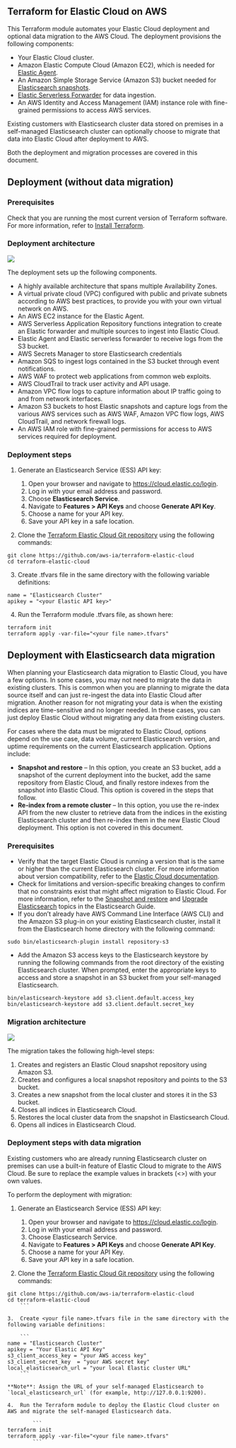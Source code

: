 ## Terraform for Elastic Cloud on AWS
This Terraform module automates your Elastic Cloud deployment and optional data migration to the AWS Cloud. The deployment provisions the following components:

- Your Elastic Cloud cluster.
- Amazon Elastic Compute Cloud (Amazon EC2), which is needed for [Elastic Agent](https://www.elastic.co/elastic-agent).
- An Amazon Simple Storage Service (Amazon S3) bucket needed for [Elasticsearch snapshots](https://www.elastic.co/guide/en/elasticsearch/reference/current/snapshot-restore.html).
- [Elastic Serverless Forwarder](https://serverlessrepo.aws.amazon.com/applications/eu-central-1/267093732750/elastic-serverless-forwarder) for data ingestion.
- An AWS Identity and Access Management (IAM) instance role with fine-grained permissions to access AWS services.

Existing customers with Elasticsearch cluster data stored on premises in a self-managed Elasticsearch cluster can optionally choose to migrate that data into Elastic Cloud after deployment to AWS. 

Both the deployment and migration processes are covered in this document. 

## Deployment (without data migration)

### Prerequisites
Check that you are running the most current version of Terraform software. For more information, refer to [Install Terraform](https://learn.hashicorp.com/tutorials/terraform/install-cli).

### Deployment architecture
![](docs/images/elastic-architecture-diagram.png)

The deployment sets up the following components.
- A highly available architecture that spans multiple Availability Zones.
- A virtual private cloud (VPC) configured with public and private subnets according to AWS best practices, to provide you with your own virtual network on AWS.
- An AWS EC2 instance for the Elastic Agent.
- AWS Serverless Application Repository functions integration to create an Elastic forwarder and multiple sources to ingest into Elastic Cloud. 
- Elastic Agent and Elastic serverless forwarder to receive logs from the S3 bucket.
- AWS Secrets Manager to store Elasticsearch credentials
- Amazon SQS to ingest logs contained in the S3 bucket through event notifications.
- AWS WAF to protect web applications from common web exploits.
- AWS CloudTrail to track user activity and API usage.
- Amazon VPC flow logs to capture information about IP traffic going to and from network interfaces.
- Amazon S3 buckets to host Elastic snapshots and capture logs from the various AWS services such as AWS WAF, Amazon VPC flow logs, AWS CloudTrail, and network firewall logs.
- An AWS IAM role with fine-grained permissions for access to AWS services required for deployment.

### Deployment steps 
1.	Generate an Elasticsearch Service (ESS) API key:

	1.	Open your browser and navigate to https://cloud.elastic.co/login.
	2.	Log in with your email address and password.
	3.	Choose **Elasticsearch Service**.
	4.	Navigate to **Features > API Keys** and choose **Generate API Key**.
	5.	Choose a name for your API key.
	6.	Save your API key in a safe location.

2.	Clone the [Terraform Elastic Cloud Git repository](https://github.com/aws-ia/terraform-elastic-cloud) using the following commands:

```
git clone https://github.com/aws-ia/terraform-elastic-cloud  
cd terraform-elastic-cloud
```

3.	Create <your file name>.tfvars file in the same directory with the following variable definitions:
  ```
name = "Elasticsearch Cluster"
apikey = "<your Elastic API key>"
  ```
	
4.	Run the Terraform module <your file name>.tfvars file, as shown here:
 ```
terraform init
terraform apply -var-file="<your file name>.tfvars"
 ```
## Deployment with Elasticsearch data migration

When planning your Elasticsearch data migration to Elastic Cloud, you have a few options. In some cases, you may not need to migrate the data in existing clusters. This is common when you are planning to migrate the data source itself and can just re-ingest the data into Elastic Cloud after migration. Another reason for not migrating your data is when the existing indices are time-sensitive and no longer needed. In these cases, you can just deploy Elastic Cloud without migrating any data from existing clusters.

For cases where the data must be migrated to Elastic Cloud, options depend on the use case, data volume, current Elasticsearch version, and uptime requirements on the current Elasticsearch application. Options include: 
- **Snapshot and restore** – In this option, you create an S3 bucket, add a snapshot of the current deployment into the bucket, add the same repository from Elastic Cloud, and finally restore indexes from the snapshot into Elastic Cloud. This option is covered in the steps that follow. 
- **Re-index from a remote cluster** – In this option, you use the re-index API from the new cluster to retrieve data from the indices in the existing Elasticsearch cluster and then re-index them in the new Elastic Cloud deployment. This option is not covered in this document. 
	
### Prerequisites

- Verify that the target Elastic Cloud is running a version that is the same or higher than the current Elasticsearch cluster. For more information about version compatibility, refer to the [Elastic Cloud documentation](https://www.elastic.co/guide/en/elasticsearch/reference/8.0/snapshot-restore.html#snapshot-restore-version-compatibility).
- Check for limitations and version-specific breaking changes to confirm that no constraints exist that might affect migration to Elastic Cloud. For more information, refer to the [Snapshot and restore](https://www.elastic.co/guide/en/elasticsearch/reference/current/snapshot-restore.html) and [Upgrade Elasticsearch](https://www.elastic.co/guide/en/elasticsearch/reference/current/setup-upgrade.html) topics in the Elasticsearch Guide. 
- If you don’t already have AWS Command Line Interface (AWS CLI) and the Amazon S3 plug-in on your existing Elasticsearch cluster, install it from the Elasticsearch home directory with the following command: 
	
 ```
sudo bin/elasticsearch-plugin install repository-s3
 ```
- Add the Amazon S3 access keys to the Elasticsearch keystore by running the following commands from the root directory of the existing Elasticsearch cluster. When prompted, enter the appropriate keys to access and store a snapshot in an S3 bucket from your self-managed Elasticsearch. 
	
 ```
bin/elasticsearch-keystore add s3.client.default.access_key
bin/elasticsearch-keystore add s3.client.default.secret_key 
 ```
### Migration architecture
![](docs/images/elastic-migration-diagram.png)
	
The migration takes the following high-level steps: 
1.	Creates and registers an Elastic Cloud snapshot repository using Amazon S3.
2.	Creates and configures a local snapshot repository and points to the S3 bucket.
3.	Creates a new snapshot from the local cluster and stores it in the S3 bucket.
4.	Closes all indices in Elasticsearch Cloud.
5.	Restores the local cluster data from the snapshot in Elasticsearch Cloud.
6.	Opens all indices in Elasticsearch Cloud.

### Deployment steps with data migration
	
Existing customers who are already running Elasticsearch cluster on premises can use a built-in feature of Elastic Cloud to migrate to the AWS Cloud. Be sure to replace the example values in brackets (<>) with your own values.

To perform the deployment with migration:
1.	Generate an Elasticsearch Service (ESS) API key:

	1.	Open your browser and navigate to https://cloud.elastic.co/login.
	2.	Log in with your email address and password.
	3.	Choose Elasticsearch Service.
	4.	Navigate to **Features > API Keys** and choose **Generate API Key**.
	5.	Choose a name for your API Key.
	6.	Save your API key in a safe location.

2.	Clone the [Terraform Elastic Cloud Git repository](https://github.com/aws-ia/terraform-elastic-cloud) using the following commands:

```
git clone https://github.com/aws-ia/terraform-elastic-cloud  
cd terraform-elastic-cloud 
	```

3.	Create <your file name>.tfvars file in the same directory with the following variable definitions:
	
	```
name = "Elasticsearch Cluster"
apikey = "Your Elastic API Key"
s3_client_access_key = "your AWS access key"
s3_client_secret_key  = "your AWS secret key"
local_elasticsearch_url = "your local Elastic cluster URL"
	```

**Note**: Assign the URL of your self-managed Elasticsearch to `local_elasticsearch_url` (for example, http://127.0.0.1:9200).

4.	Run the Terraform module to deploy the Elastic Cloud cluster on AWS and migrate the self-managed Elasticsearch data.

		```
terraform init
terraform apply -var-file="<your file name>.tfvars"
		```
